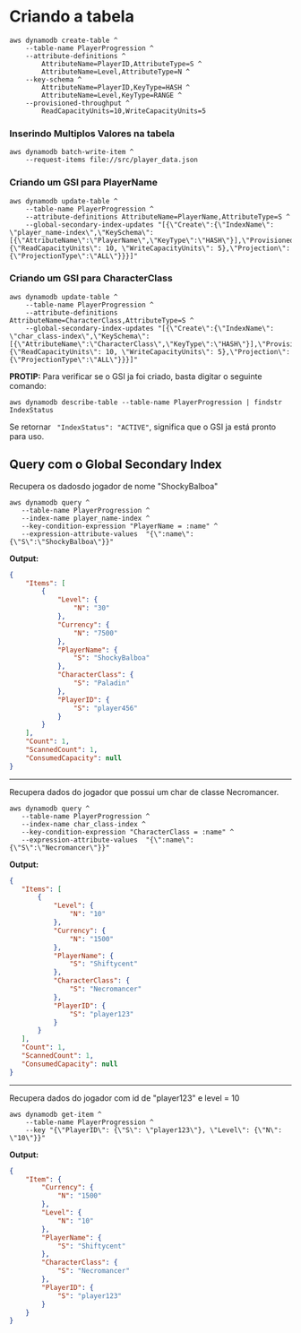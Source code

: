 # Criando a tabela

```
aws dynamodb create-table ^
    --table-name PlayerProgression ^
    --attribute-definitions ^
        AttributeName=PlayerID,AttributeType=S ^
        AttributeName=Level,AttributeType=N ^
    --key-schema ^
        AttributeName=PlayerID,KeyType=HASH ^
        AttributeName=Level,KeyType=RANGE ^
    --provisioned-throughput ^
        ReadCapacityUnits=10,WriteCapacityUnits=5
```

### Inserindo Multiplos Valores na tabela

```
aws dynamodb batch-write-item ^
    --request-items file://src/player_data.json
```

### Criando um GSI para PlayerName

```
aws dynamodb update-table ^
    --table-name PlayerProgression ^
    --attribute-definitions AttributeName=PlayerName,AttributeType=S ^
    --global-secondary-index-updates "[{\"Create\":{\"IndexName\": \"player_name-index\",\"KeySchema\":[{\"AttributeName\":\"PlayerName\",\"KeyType\":\"HASH\"}],\"ProvisionedThroughput\": {\"ReadCapacityUnits\": 10, \"WriteCapacityUnits\": 5},\"Projection\":{\"ProjectionType\":\"ALL\"}}}]"

```

### Criando um GSI para CharacterClass

```
aws dynamodb update-table ^
    --table-name PlayerProgression ^
    --attribute-definitions AttributeName=CharacterClass,AttributeType=S ^
    --global-secondary-index-updates "[{\"Create\":{\"IndexName\": \"char_class-index\",\"KeySchema\":[{\"AttributeName\":\"CharacterClass\",\"KeyType\":\"HASH\"}],\"ProvisionedThroughput\": {\"ReadCapacityUnits\": 10, \"WriteCapacityUnits\": 5},\"Projection\":{\"ProjectionType\":\"ALL\"}}}]"

```
**PROTIP:** Para verificar se o GSI ja foi criado, basta digitar o seguinte comando:

```
aws dynamodb describe-table --table-name PlayerProgression | findstr IndexStatus
```
Se retornar ``` "IndexStatus": "ACTIVE"```, significa que o GSI ja está pronto para uso.

## Query com o Global Secondary Index


Recupera os dadosdo jogador de nome "ShockyBalboa"
 ```
 aws dynamodb query ^
    --table-name PlayerProgression ^
    --index-name player_name-index ^
    --key-condition-expression "PlayerName = :name" ^
    --expression-attribute-values  "{\":name\":{\"S\":\"ShockyBalboa\"}}"

 ``` 
 **Output:**
```json
{
    "Items": [
        {
            "Level": {
                "N": "30"
            },
            "Currency": {
                "N": "7500"
            },
            "PlayerName": {
                "S": "ShockyBalboa"
            },
            "CharacterClass": {
                "S": "Paladin"
            },
            "PlayerID": {
                "S": "player456"
            }
        }
    ],
    "Count": 1,
    "ScannedCount": 1,
    "ConsumedCapacity": null
}

```
---

 Recupera dados do jogador que possui um char de classe Necromancer.
 ```
 aws dynamodb query ^
    --table-name PlayerProgression ^
    --index-name char_class-index ^
    --key-condition-expression "CharacterClass = :name" ^
    --expression-attribute-values  "{\":name\":{\"S\":\"Necromancer\"}}"
 ```
**Output:**
 ```json
 {
    "Items": [
        {
            "Level": {
                "N": "10"
            },
            "Currency": {
                "N": "1500"
            },
            "PlayerName": {
                "S": "Shiftycent"
            },
            "CharacterClass": {
                "S": "Necromancer"
            },
            "PlayerID": {
                "S": "player123"
            }
        }
    ],
    "Count": 1,
    "ScannedCount": 1,
    "ConsumedCapacity": null
}
 ```
---
Recupera dados do jogador com id de "player123" e level  = 10
```
aws dynamodb get-item ^
    --table-name PlayerProgression ^
    --key "{\"PlayerID\": {\"S\": \"player123\"}, \"Level\": {\"N\": \"10\"}}"

```
**Output:**
```json
{
    "Item": {
        "Currency": {
            "N": "1500"
        },
        "Level": {
            "N": "10"
        },
        "PlayerName": {
            "S": "Shiftycent"
        },
        "CharacterClass": {
            "S": "Necromancer"
        },
        "PlayerID": {
            "S": "player123"
        }
    }
}
```

 